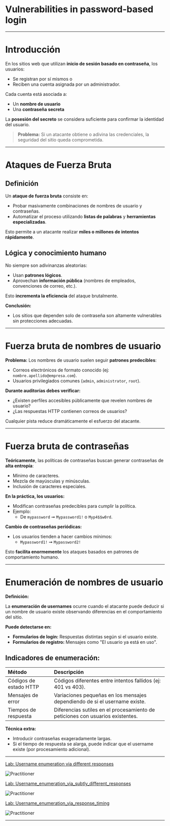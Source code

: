 # Vulnerabilities in password-based login



---

# Introducción

En los sitios web que utilizan **inicio de sesión basado en contraseña**, los usuarios:

- Se registran por sí mismos o
- Reciben una cuenta asignada por un administrador.

Cada cuenta está asociada a:

- Un **nombre de usuario** 
- Una **contraseña secreta**

La **posesión del secreto** se considera suficiente para confirmar la identidad del usuario.

> **Problema:** Si un atacante obtiene o adivina las credenciales, la seguridad del sitio queda comprometida.

---

# Ataques de Fuerza Bruta

## Definición

Un **ataque de fuerza bruta** consiste en:

- Probar masivamente combinaciones de nombres de usuario y contraseñas.
- Automatizar el proceso utilizando **listas de palabras** y **herramientas especializadas**.

Esto permite a un atacante realizar **miles o millones de intentos rápidamente**.

## Lógica y conocimiento humano

No siempre son adivinanzas aleatorias:

- Usan **patrones lógicos**.
- Aprovechan **información pública** (nombres de empleados, convenciones de correo, etc.).

Esto **incrementa la eficiencia** del ataque brutalmente.

**Conclusión:**
- Los sitios que dependen solo de contraseña son altamente vulnerables sin protecciones adecuadas.

---

# Fuerza bruta de nombres de usuario

**Problema:** Los nombres de usuario suelen seguir **patrones predecibles**:

- Correos electrónicos de formato conocido (ej: `nombre.apellido@empresa.com`).
- Usuarios privilegiados comunes (`admin`, `administrator`, `root`).

**Durante auditorías debes verificar:**

- ¿Existen perfiles accesibles públicamente que revelen nombres de usuario?
- ¿Las respuestas HTTP contienen correos de usuarios?

Cualquier pista reduce dramáticamente el esfuerzo del atacante.

---

# Fuerza bruta de contraseñas

**Teóricamente**, las políticas de contraseñas buscan generar contraseñas de **alta entropía**:

- Mínimo de caracteres.
- Mezcla de mayúsculas y minúsculas.
- Inclusión de caracteres especiales.

**En la práctica, los usuarios:**

- Modifican contraseñas predecibles para cumplir la política.
- Ejemplo:
  - De `mypassword` ➞ `Mypassword1!` o `Myp4$$w0rd`.

**Cambio de contraseñas periódicas:**

- Los usuarios tienden a hacer cambios mínimos:
  - `Mypassword1!` ➞ `Mypassword2!`

Esto **facilita enormemente** los ataques basados en patrones de comportamiento humano.

---

# Enumeración de nombres de usuario

**Definición:**

La **enumeración de usernames** ocurre cuando el atacante puede deducir si un nombre de usuario existe observando diferencias en el comportamiento del sitio.

**Puede detectarse en:**

- **Formularios de login:** Respuestas distintas según si el usuario existe.
- **Formularios de registro:** Mensajes como "El usuario ya está en uso".


## Indicadores de enumeración:

| Método | Descripción |
|:-------|:------------|
| Códigos de estado HTTP | Códigos diferentes entre intentos fallidos (ej: 401 vs 403). |
| Mensajes de error | Variaciones pequeñas en los mensajes dependiendo de si el username existe. |
| Tiempos de respuesta | Diferencias sutiles en el procesamiento de peticiones con usuarios existentes. |


**Técnica extra:**

- Introducir contraseñas exageradamente largas.
- Si el tiempo de respuesta se alarga, puede indicar que el username existe (por procesamiento adicional).

---


[Lab: Username enumeration via different responses](1_Username_enumeration_via_different_responses.md)  

![Practitioner](https://img.shields.io/badge/level-Apprentice-green)  

[Lab: Username_enumeration_via_subtly_different_responses](2_Username_enumeration_via_subtly_different_responses.md)  

![Practitioner](https://img.shields.io/badge/level-Apprentice-blue)  

[Lab: Username_enumeration_via_response_timing](3_Username_enumeration_via_response_timing.md)  

![Practitioner](https://img.shields.io/badge/level-Apprentice-blue)  



---


